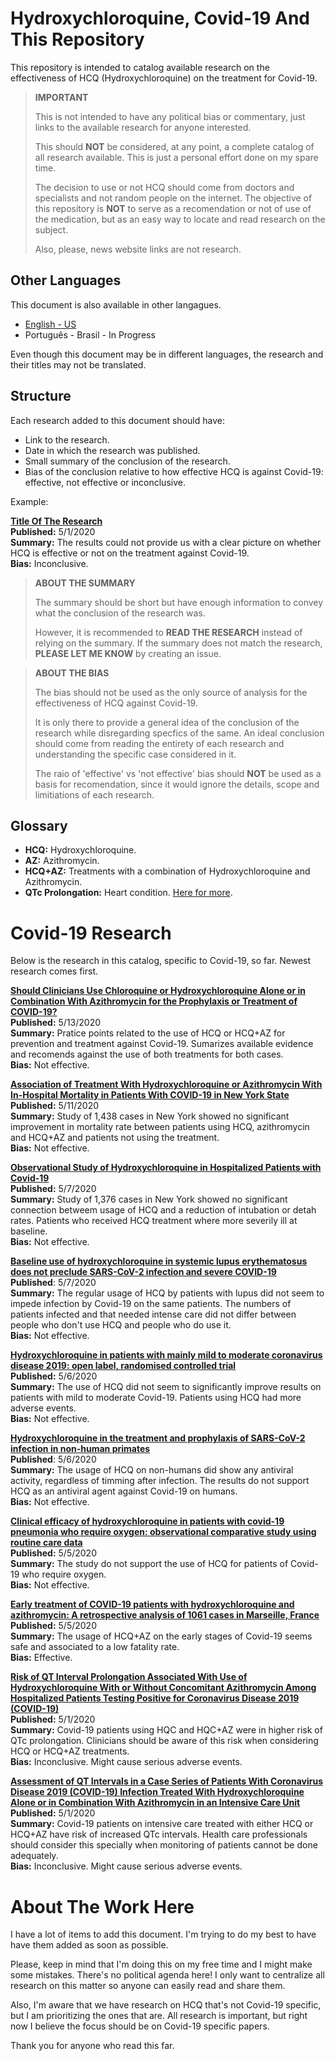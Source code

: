 # Hydroxychloroquine, Covid-19 And This Repository

This repository is intended to catalog available research on the effectiveness of HCQ (Hydroxychloroquine) on the treatment for Covid-19.

> **IMPORTANT**
> 
> This is not intended to have any political bias or commentary, just links to the available research for anyone interested.
> 
> This should **NOT** be considered, at any point, a complete catalog of all research available. This is just a personal effort done on my spare time.
> 
> The decision to use or not HCQ should come from doctors and specialists and not random people on the internet. The objective of this repository is **NOT** to serve as a recomendation or not of use of the medication, but as an easy way to locate and read research on the subject.
> 
> Also, please, news website links are not research.

## Other Languages

This document is also available in other langagues.

- [English - US](README.md)
- Português - Brasil - In Progress

Even though this document may be in different languages, the research and their titles may not be translated.

## Structure

Each research added to this document should have:

- Link to the research.
- Date in which the research was published.
- Small summary of the conclusion of the research.
- Bias of the conclusion relative to how effective HCQ is against Covid-19: effective, not effective or inconclusive.

Example:

**[Title Of The Research](http://someurl.com/the-research)**  
**Published:** 5/1/2020  
**Summary:** The results could not provide us with a clear picture on whether HCQ is effective or not on the treatment against Covid-19.  
**Bias:** Inconclusive.

> **ABOUT THE SUMMARY**
> 
> The summary should be short but have enough information to convey what the conclusion of the research was.
> 
> However, it is recommended to **READ THE RESEARCH** instead of relying on the summary. If the summary does not match the research, **PLEASE LET ME KNOW** by creating an issue.

> **ABOUT THE BIAS**
> 
> The bias should not be used as the only source of analysis for the effectiveness of HCQ against Covid-19.
> 
> It is only there to provide a general idea of the conclusion of the research while disregarding specfics of the same. An ideal conclusion should come from reading the entirety of each research and understanding the specific case considered in it.
> 
> The raio of 'effective' vs 'not effective' bias should **NOT** be used as a basis for recomendation, since it would ignore the details, scope and limitiations of each research.

## Glossary

- **HCQ:** Hydroxychloroquine.
- **AZ:** Azithromycin.
- **HCQ+AZ:** Treatments with a combination of Hydroxychloroquine and Azithromycin.
- **QTc Prolongation:** Heart condition. [Here for more](https://www.mayoclinic.org/diseases-conditions/long-qt-syndrome/symptoms-causes/syc-20352518).

# Covid-19 Research

Below is the research in this catalog, specific to Covid-19, so far. Newest research comes first.

**[Should Clinicians Use Chloroquine or Hydroxychloroquine Alone or in Combination With Azithromycin for the Prophylaxis or Treatment of COVID-19?](https://www.acpjournals.org/doi/10.7326/M20-1998)**  
**Published:** 5/13/2020  
**Summary:** Pratice points related to the use of HCQ or HCQ+AZ for prevention and treatment against Covid-19. Sumarizes available evidence and recomends against the use of both treatments for both cases.  
**Bias:** Not effective.  

**[Association of Treatment With Hydroxychloroquine or Azithromycin With In-Hospital Mortality in Patients With COVID-19 in New York State](https://jamanetwork.com/journals/jama/fullarticle/2766117)**  
**Published:** 5/11/2020  
**Summary:** Study of 1,438 cases in New York showed no significant improvement in mortality rate between patients using HCQ, azithromycin and HCQ+AZ and patients not using the treatment.  
**Bias:** Not effective.  

**[Observational Study of Hydroxychloroquine in Hospitalized Patients with Covid-19](https://www.nejm.org/doi/full/10.1056/NEJMoa2012410)**  
**Published:** 5/7/2020  
**Summary:** Study of 1,376 cases in New York showed no significant connection betweem usage of HCQ and a reduction of intubation or detah rates. Patients who received HCQ treatment where more severily ill at baseline.   
**Bias:** Not effective.

**[Baseline use of hydroxychloroquine in systemic lupus erythematosus does not preclude SARS-CoV-2 infection and severe COVID-19](https://ard.bmj.com/content/early/2020/05/07/annrheumdis-2020-217690)**  
**Published**: 5/7/2020  
**Summary:** The regular usage of HCQ by patients with lupus did not seem to impede infection by Covid-19 on the same patients. The numbers of patients infected and that needed intense care did not differ between people who don't use HCQ and people who do use it.  
**Bias:** Not effective.  

**[Hydroxychloroquine in patients with mainly mild to moderate coronavirus disease 2019: open label, randomised controlled trial](https://www.bmj.com/content/369/bmj.m1849)**  
**Published:** 5/6/2020  
**Summary:** The use of HCQ did not seem to significantly improve results on patients with mild to moderate Covid-19. Patients using HCQ had more adverse events.  
**Bias:** Not effective.  

**[Hydroxychloroquine in the treatment and prophylaxis of SARS-CoV-2 infection in non-human primates](https://www.researchsquare.com/article/rs-27223/v1)**  
**Published**: 5/6/2020  
**Summary:** The usage of HCQ on non-humans did show any antiviral activity, regardless of timming after infection. The results do not support HCQ as an antiviral agent against Covid-19 on humans.  
**Bias:** Not effective.  

**[Clinical efficacy of hydroxychloroquine in patients with covid-19 pneumonia who require oxygen: observational comparative study using routine care data](https://www.bmj.com/content/369/bmj.m1844.abstract)**  
**Published:** 5/5/2020  
**Summary:** The study do not support the use of HCQ for patients of Covid-19 who require oxygen.  
**Bias:** Not effective.  

**[Early treatment of COVID-19 patients with hydroxychloroquine and azithromycin: A retrospective analysis of 1061 cases in Marseille, France](https://www.sciencedirect.com/science/article/pii/S1477893920302179)**  
**Published:** 5/5/2020  
**Summary:** The usage of HCQ+AZ on the early stages of Covid-19 seems safe and associated to a low fatality rate.  
**Bias:** Effective.  

**[Risk of QT Interval Prolongation Associated With Use of Hydroxychloroquine With or Without Concomitant Azithromycin Among Hospitalized Patients Testing Positive for Coronavirus Disease 2019 (COVID-19)](https://jamanetwork.com/journals/jamacardiology/fullarticle/2765631)**  
**Published:** 5/1/2020  
**Summary:** Covid-19 patients using HQC and HQC+AZ were in higher risk of QTc prolongation. Clinicians should be aware of this risk when considering HCQ or HCQ+AZ treatments.  
**Bias:** Inconclusive. Might cause serious adverse events.

**[Assessment of QT Intervals in a Case Series of Patients With Coronavirus Disease 2019 (COVID-19) Infection Treated With Hydroxychloroquine Alone or in Combination With Azithromycin in an Intensive Care Unit](https://jamanetwork.com/journals/jamacardiology/fullarticle/2765633)**  
**Published:** 5/1/2020  
**Summary:** Covid-19 patients on intensive care treated with either HCQ or HCQ+AZ have risk of increased QTc intervals. Health care professionals should consider this specially when monitoring of patients cannot be done adequately.  
**Bias:** Inconclusive. Might cause serious adverse events.  

# About The Work Here

I have a lot of items to add this document. I'm trying to do my best to have have them added as soon as possible.

Please, keep in mind that I'm doing this on my free time and I might make some mistakes. There's no political agenda here! I only want to centralize all research on this matter so anyone can easily read and share them.

Also, I'm aware that we have research on HCQ that's not Covid-19 specific, but I am prioritizing the ones that are. All research is important, but right now I believe the focus should be on Covid-19 specific papers.

Thank you for anyone who read this far.